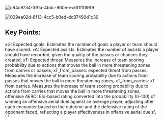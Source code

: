 

![c84c9734-391a-4bdc-860e-ec6f1fff89f9](https://github.com/honest1320/Football-Match-and-Player-Analysis/assets/63172797/baa79af5-0dae-4fbf-9709-0325943f9647)




![029ea02d-8f13-4cc5-b0ed-dc87490d1c39](https://github.com/honest1320/Football-Match-and-Player-Analysis/assets/63172797/7a397d8e-49cf-4fd5-a3e0-ef17b4266dc5)


Key Points:
----------
xG: Expected goals: Estimates the number of goals a player or team should have scored.
    xA: Expected assists: Estimates the number of assists a player should have recorded, given the quality of the passes or chances they created.
    xT: Expected threat: Measures the increase of team scoring probability due to actions that moves the ball in more threatening zones from carries or passes,
    xT_from_passes: expected threat from passes. Measures the increase of team scoring probability due to actions from passes that moves the ball in more threatening zones,
    xT_from_carries: xT from carries. Measures the increase of team scoring probability due to actions from carries that moves the ball in more threatening zones,
    offensive AERO: Elo-based rating converted into the probability (0-100) of winning an offensive aerial duel against an average player, adjusting after each encounter based on the outcome and the defensive rating of the opponent faced, reflecting a player effectiveness in offensive aerial duels',
    '''

